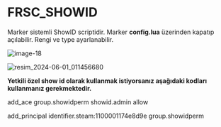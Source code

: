 

# FRSC_SHOWID 

Marker sistemli ShowID scriptidir.
Marker **config.lua** üzerinden kapatıp açılabilir. Rengi ve type ayarlanabilir.

![image-18](https://github.com/Firesco/FRSC_SHOWID/assets/120806614/0090b2dc-94e9-4267-a659-293298cc2feb)


![resim_2024-06-01_011456680](https://github.com/Firesco/frsc_showid/assets/120806614/a05c0c4b-92af-47e4-b0cb-d83efedd26fd)






**Yetkili özel show id olarak kullanmak istiyorsanız aşağıdaki kodları kullanmanız gerekmektedir.**

add_ace group.showidperm showid.admin allow

add_principal identifier.steam:1100001174e8d9e group.showidperm

